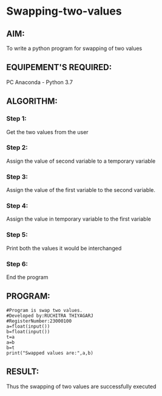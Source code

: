 # Swapping-two-values
## AIM:
To write a python program for swapping of two values
## EQUIPEMENT'S REQUIRED: 
PC
Anaconda - Python 3.7
## ALGORITHM: 
### Step 1:
Get the two values from the user
### Step 2: 
Assign the value of second variable to a temporary variable 
### Step 3: 
Assign the value of the first variable to the second variable.
### Step 4:  
Assign the value in temporary variable to the first variable
### Step 5: 
Print both the values it would be interchanged
### Step 6: 
End the program
## PROGRAM:
~~~
#Program is swap two values.
#Developed by:RUCHITRA THIYAGARJ
#RegisterNumber:23000100
a=float(input())
b=float(input())
t=a
a=b
b=t
print("Swapped values are:",a,b)
~~~


## RESULT:
Thus the swapping of two values are successfully executed



